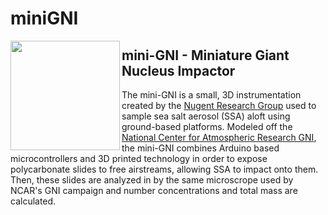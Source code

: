 # miniGNI
<img align="left" width="175" height="175" src=".pics/Fig1a_miniGNI.png">


## **mini-GNI** - Miniature Giant Nucleus Impactor 

The mini-GNI is a small, 3D instrumentation created by the [Nugent Research Group](http://alisonnugent.com/) used to sample sea salt aerosol (SSA) aloft using ground-based platforms. Modeled off the [National Center for Atmospheric Research GNI](https://www.eol.ucar.edu/instruments/giant-nuclei-impactor), the mini-GNI combines Arduino based microcontrollers and 3D printed technology in order to expose polycarbonate slides to free airstreams, allowing SSA to impact onto them. Then, these slides are analyzed in by the same microscrope used by NCAR's GNI campaign and number concentrations and total mass are calculated.




